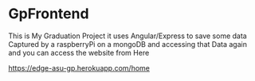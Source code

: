 # GpFrontend

This is My Graduation Project it uses Angular/Express to save some data Captured by a raspberryPi on a mongoDB and accessing that Data again and you can access the website from Here

https://edge-asu-gp.herokuapp.com/home
